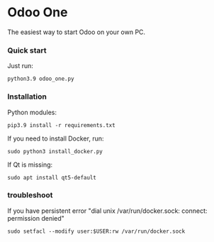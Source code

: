 # Odoo One

The easiest way to start Odoo on your own PC.

### Quick start

Just run:

    python3.9 odoo_one.py


### Installation

Python modules:

    pip3.9 install -r requirements.txt

If you need to install Docker, run:

    sudo python3 install_docker.py

If Qt is missing:

    sudo apt install qt5-default

### troubleshoot

If you have persistent error "dial unix /var/run/docker.sock: connect: permission denied"

    sudo setfacl --modify user:$USER:rw /var/run/docker.sock




